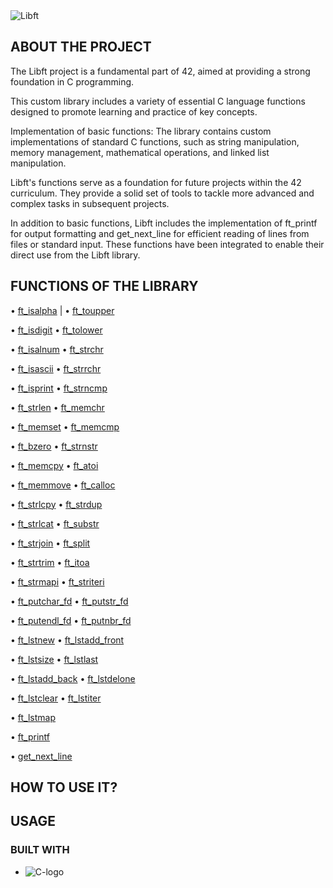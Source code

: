 <img alt="Libft" src="https://img.shields.io/badge/LIBFT-42-blue">

## ABOUT THE PROJECT

The Libft project is a fundamental part of 42, aimed at providing a strong foundation in C programming.

This custom library includes a variety of essential C language functions designed to promote learning and practice of key concepts.

Implementation of basic functions: The library contains custom implementations of standard C functions, such as string manipulation, memory management, mathematical operations, and linked list manipulation.

Libft's functions serve as a foundation for future projects within the 42 curriculum. They provide a solid set of tools to tackle more advanced and complex tasks in subsequent projects.

In addition to basic functions, Libft includes the implementation of ft_printf for output formatting and get_next_line for efficient reading of lines from files or standard input. These functions have been integrated to enable their direct use from the Libft library.

## FUNCTIONS OF THE LIBRARY

• [ft_isalpha](https://github.com/Ismaelm42/Libft/blob/main/libft/ft_isalpha.c) | • [ft_toupper](https://github.com/Ismaelm42/Libft/blob/main/libft/ft_toupper.c)

• [ft_isdigit](https://github.com/Ismaelm42/Libft/blob/main/libft/ft_isdigit.c)			• [ft_tolower](https://github.com/Ismaelm42/Libft/blob/main/libft/ft_tolower.c)

• [ft_isalnum](https://github.com/Ismaelm42/Libft/blob/main/libft/ft_isalnum.c)			• [ft_strchr](https://github.com/Ismaelm42/Libft/blob/main/libft/ft_strchr.c)

• [ft_isascii](https://github.com/Ismaelm42/Libft/blob/main/libft/ft_isascii.c)			• [ft_strrchr](https://github.com/Ismaelm42/Libft/blob/main/libft/ft_strrchr.c)

• [ft_isprint](https://github.com/Ismaelm42/Libft/blob/main/libft/ft_isprint.c)			• [ft_strncmp](https://github.com/Ismaelm42/Libft/blob/main/libft/ft_strncmp.c)

• [ft_strlen](https://github.com/Ismaelm42/Libft/blob/main/libft/ft_strlen.c)			• [ft_memchr](https://github.com/Ismaelm42/Libft/blob/main/libft/ft_memchr.c)

• [ft_memset](https://github.com/Ismaelm42/Libft/blob/main/libft/ft_memset.c)			• [ft_memcmp](https://github.com/Ismaelm42/Libft/blob/main/libft/ft_memcmp.c)

• [ft_bzero](https://github.com/Ismaelm42/Libft/blob/main/libft/ft_bzero.c)			• [ft_strnstr](https://github.com/Ismaelm42/Libft/blob/main/libft/ft_strnstr.c)

• [ft_memcpy](https://github.com/Ismaelm42/Libft/blob/main/libft/ft_memcpy.c)			• [ft_atoi](https://github.com/Ismaelm42/Libft/blob/main/libft/ft_atoi.c)

• [ft_memmove](https://github.com/Ismaelm42/Libft/blob/main/libft/ft_memmove.c)			• [ft_calloc](https://github.com/Ismaelm42/Libft/blob/main/libft/ft_calloc.c)

• [ft_strlcpy](https://github.com/Ismaelm42/Libft/blob/main/libft/ft_strlcpy.c)			• [ft_strdup](https://github.com/Ismaelm42/Libft/blob/main/libft/ft_strdup.c)

• [ft_strlcat](https://github.com/Ismaelm42/Libft/blob/main/libft/ft_strlcat.c)			• [ft_substr](https://github.com/Ismaelm42/Libft/blob/main/libft/ft_substr.c)

• [ft_strjoin](https://github.com/Ismaelm42/Libft/blob/main/libft/ft_strjoin.c)			• [ft_split](https://github.com/Ismaelm42/Libft/blob/main/libft/ft_split.c)

• [ft_strtrim](https://github.com/Ismaelm42/Libft/blob/main/libft/ft_strtrim.c)			• [ft_itoa](https://github.com/Ismaelm42/Libft/blob/main/libft/ft_itoa.c)

• [ft_strmapi](https://github.com/Ismaelm42/Libft/blob/main/libft/ft_strmapi.c)			• [ft_striteri](https://github.com/Ismaelm42/Libft/blob/main/libft/ft_striteri.c)

• [ft_putchar_fd](https://github.com/Ismaelm42/Libft/blob/main/libft/ft_putchar_fd.c)			• [ft_putstr_fd](https://github.com/Ismaelm42/Libft/blob/main/libft/ft_putstr_fd.c)

• [ft_putendl_fd](https://github.com/Ismaelm42/Libft/blob/main/libft/ft_putendl_fd.c)			• [ft_putnbr_fd](https://github.com/Ismaelm42/Libft/blob/main/libft/ft_putnbr_fd.c)

• [ft_lstnew](https://github.com/Ismaelm42/Libft/blob/main/libft/ft_lstnew.c)			• [ft_lstadd_front](https://github.com/Ismaelm42/Libft/blob/main/libft/ft_lstadd_front_bonus.c)

• [ft_lstsize](https://github.com/Ismaelm42/Libft/blob/main/libft/ft_lstsize_bonus.c)			• [ft_lstlast](https://github.com/Ismaelm42/Libft/blob/main/libft/ft_lstlast_bonus.c)

• [ft_lstadd_back](https://github.com/Ismaelm42/Libft/blob/main/libft/ft_lstadd_back_bonus.c)			• [ft_lstdelone](https://github.com/Ismaelm42/Libft/blob/main/libft/ft_lstdelone_bonus.c)

• [ft_lstclear](https://github.com/Ismaelm42/Libft/blob/main/libft/ft_lstclear_bonus.c)			• [ft_lstiter](https://github.com/Ismaelm42/Libft/blob/main/libft/ft_lstiter_bonus.c)

• [ft_lstmap](https://github.com/Ismaelm42/Libft/blob/main/libft/ft_lstmap_bonus.c)


• [ft_printf](https://github.com/Ismaelm42/Libft/blob/main/libft/ft_printf.c)

• [get_next_line](https://github.com/Ismaelm42/Libft/blob/main/libft/get_next_line.c)

## HOW TO USE IT?


## USAGE


### BUILT WITH

* <img alt="C-logo" src="https://img.shields.io/badge/C-cdcdcd?style=for-the-badge&logo=Cplusplus&logoColor=2979ff">
